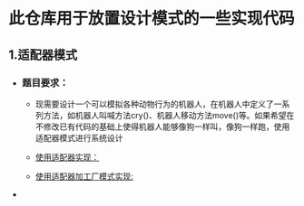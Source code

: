 # **此仓库用于放置设计模式的一些实现代码** 

## 1.适配器模式 

- ### 题目要求：
 
   - 现需要设计一个可以模拟各种动物行为的机器人，在机器人中定义了一系列方法，如机器人叫喊方法cry()、机器人移动方法move()等。如果希望在不修改已有代码的基础上使得机器人能够像狗一样叫，像狗一样跑，使用适配器模式进行系统设计
     
   - [使用适配器实现：](https://github.com/yuanqihang-123/Design-Pattern/tree/master/adapter)
   - [使用适配器加工厂模式实现:](https://github.com/yuanqihang-123/Design-Pattern/tree/master/adapter%2Bfactory)



   


-

